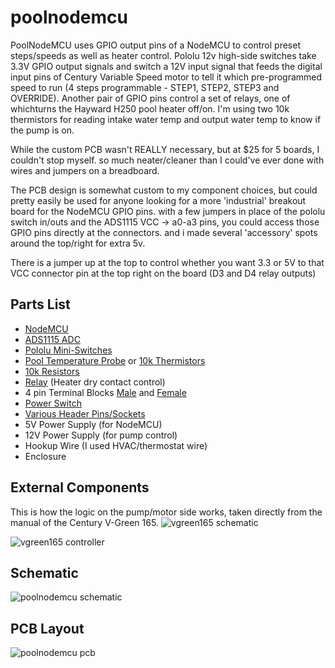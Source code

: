 # poolnodemcu
PoolNodeMCU uses GPIO output pins of a NodeMCU to control preset steps/speeds as well as heater control. Pololu 12v high-side switches take 3.3V GPIO output signals and switch a 12V input signal that feeds the digital input pins of Century Variable Speed motor to tell it which pre-programmed speed to run (4 steps programmable - STEP1, STEP2, STEP3 and OVERRIDE). Another pair of GPIO pins control a set of relays, one of whichturns the Hayward H250 pool heater off/on. I'm using two 10k thermistors for reading intake water temp and output water temp to know if the pump is on.

While the custom PCB wasn't REALLY necessary, but at $25 for 5 boards, I couldn't stop myself. so much neater/cleaner than I could've ever done with wires and jumpers on a breadboard.

The PCB design is somewhat custom to my component choices, but could pretty easily be used for anyone looking for a more 'industrial' breakout board for the NodeMCU GPIO pins. with a few jumpers in place of the pololu switch in/outs and the ADS1115 VCC -> a0-a3 pins, you could access those GPIO pins directly at the connectors. and i made several 'accessory' spots around the top/right for extra 5v.

There is a jumper up at the top to control whether you want 3.3 or 5V to that VCC connector pin at the top right on the board (D3 and D4 relay outputs)

## Parts List
- [NodeMCU](https://www.amazon.com/dp/B010N1SPRK/ref=cm_sw_em_r_mt_dp_U_UXDaFbYY7MGBK)
- [ADS1115 ADC](https://www.amazon.com/dp/B01DLHKMO2/ref=cm_sw_em_r_mt_dp_U_9WDaFbYQ7GVFV)
- [Pololu Mini-Switches](https://www.pololu.com/product/2808/)
- [Pool Temperature Probe](https://www.amazon.com/dp/B001DO18FS/ref=cm_sw_em_r_mt_dp_U_oWDaFbMWCSZ86) or [10k Thermistors](https://www.amazon.com/dp/B01MZ6Y336/ref=cm_sw_em_r_mt_dp_U_zTDaFbTBXMGS3)
- [10k Resistors](https://www.amazon.com/dp/B0792M83JH/ref=cm_sw_em_r_mt_dp_U_MYDaFbBH0YKBG)
- [Relay](https://www.amazon.com/dp/B00LW15F42/ref=cm_sw_em_r_mt_dp_U_paEaFbSS3NDZ3) (Heater dry contact control)
- 4 pin Terminal Blocks [Male](https://lcsc.com/product-detail/Pluggable-System-Terminal-Block_Ningbo-Kangnex-Elec-WJ2EDGVC-5-08-4P_C8436.html) and [Female](https://lcsc.com/product-detail/Pluggable-System-Terminal-Block_Ningbo-Kangnex-Elec-WJ2EDGK-5-08-4P_C71372.html)
- [Power Switch](https://www.amazon.com/dp/B007QAJUUS/ref=cm_sw_em_r_mt_dp_U_62DaFb38D77P6)
- [Various Header Pins/Sockets](https://www.amazon.com/dp/B0775BRB6B/ref=cm_sw_em_r_mt_dp_U_j0DaFbPHE3QDS)
- 5V Power Supply (for NodeMCU)
- 12V Power Supply (for pump control)
- Hookup Wire (I used HVAC/thermostat wire)
- Enclosure

## External Components
This is how the logic on the pump/motor side works, taken directly from the manual of the Century V-Green 165.
![vgreen165 schematic](https://user-images.githubusercontent.com/1414156/86533740-47182c00-bea1-11ea-9fdd-54c8ffac3baa.png)

![vgreen165 controller](https://user-images.githubusercontent.com/1414156/86533790-8ba3c780-bea1-11ea-81df-e61b920463bf.png)

## Schematic
![poolnodemcu schematic](https://user-images.githubusercontent.com/1414156/86533869-30260980-bea2-11ea-9fc8-db5c8036633a.png)

## PCB Layout
![poolnodemcu pcb](https://user-images.githubusercontent.com/1414156/86533942-ba6e6d80-bea2-11ea-8fc6-e9c50956ed82.png)

